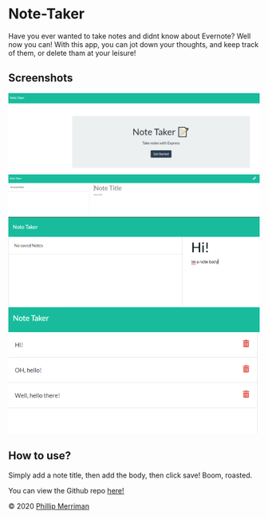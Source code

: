 # Note-Taker
Have you ever wanted to take notes and didnt know about Evernote? Well now you can! With this app, you can jot down your thoughts, and keep track of them, or delete tham at your leisure!

## Screenshots
![main](images\main.PNG)
![notes screen](images\notes-screen.PNG)
![inputting a note](images/inputting-a-note.PNG)
![list of notes](images\list-of-notes.PNG)

## How to use?
Simply add a note title, then add the body, then click save! Boom, roasted.

You can view the Github repo [here!](https://github.com/phillipmerriman/Note-Taker)

© 2020 [Phillip Merriman](https://github.com/phillipmerriman)